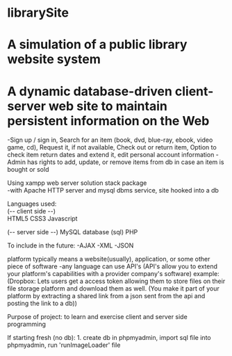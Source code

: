 # librarySite
# A simulation of a public library website system 
# A dynamic database-driven client-server web site to maintain persistent information on the Web

-Sign up / sign in, Search for an item (book, dvd, blue-ray, ebook, video game, cd), Request it, if not available, Check out or return item, 
Option to check item return dates and extend it, edit personal account information
-Admin has rights to add, update, or remove items from db in case an item is bought or sold  

Using xampp web server solution stack package<br> 
-with Apache HTTP server and mysql dbms service, site hooked into a db

Languages used:<br>
(-- client side --)<br>
HTML5
CSS3
Javascript 

(-- server side --) 
MySQL database (sql)
PHP 

To include in the future:
-AJAX
-XML
-JSON

 platform typically means a website(usually), application, or some other piece of software
-any language can use API's (API's allow you to extend your platform's capabilities with a provider company's software)
example: (Dropbox: Lets users get a access token allowing them to store files on their file storage platform and download them as well. (You make it part of your platform by extracting a shared link from a json sent from the api and posting the link to a db))

Purpose of project: to learn and exercise client and server side programming 

If starting fresh (no db): 1. create db in phpmyadmin, import sql file into phpmyadmin, run 'runImageLoader' file 
 


